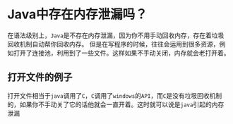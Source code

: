 # Java中存在内存泄漏吗？

在语法级别上，`Java`是不存在内存泄漏，因为你不用手动回收内存，存在着垃圾回收机制自动帮你回收内存。
但是在写程序的时候，往往会运用到很多资源，例如打开了连接池，利用到了一些文件。这样如果不手动关闭，内存就会老打开着。  

## 打开文件的例子
打开文件相当于`java`调用了`C`，`C`调用了`windows`的`API`，而`C`是没有垃圾回收机制的，如果你不手动关了它的话他就会一直开着。这时就可以说是`java`引起的内存泄漏
